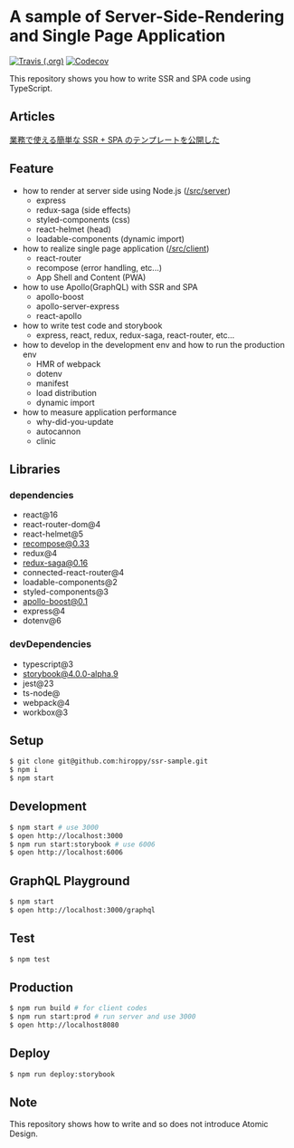 # A sample of Server-Side-Rendering and Single Page Application

[![Travis (.org)](https://img.shields.io/travis/hiroppy/ssr-sample.svg?style=flat-square)](https://travis-ci.org/hiroppy/ssr-sample)
[![Codecov](https://img.shields.io/codecov/c/github/hiroppy/ssr-sample.svg?style=flat-square)](https://codecov.io/gh/hiroppy/ssr-sample)

This repository shows you how to write SSR and SPA code using TypeScript.

## Articles

[業務で使える簡単な SSR + SPA のテンプレートを公開した](http://blog.hiroppy.me/entry/ssr-sample)

## Feature

- how to render at server side using Node.js ([/src/server](/src/server))
  - express
  - redux-saga (side effects)
  - styled-components (css)
  - react-helmet (head)
  - loadable-components (dynamic import)
- how to realize single page application ([/src/client](/src/client))
  - react-router
  - recompose (error handling, etc...)
  - App Shell and Content (PWA)
- how to use Apollo(GraphQL) with SSR and SPA
  - apollo-boost
  - apollo-server-express
  - react-apollo
- how to write test code and storybook
  - express, react, redux, redux-saga, react-router, etc...
- how to develop in the development env and how to run the production env
  - HMR of webpack
  - dotenv
  - manifest
  - load distribution
  - dynamic import
- how to measure application performance
  - why-did-you-update
  - autocannon
  - clinic

## Libraries

### dependencies

- react@16
- react-router-dom@4
- react-helmet@5
- recompose@0.33
- redux@4
- redux-saga@0.16
- connected-react-router@4
- loadable-components@2
- styled-components@3
- apollo-boost@0.1
- express@4
- dotenv@6

### devDependencies

- typescript@3
- storybook@4.0.0-alpha.9
- jest@23
- ts-node@
- webpack@4
- workbox@3

## Setup

```sh
$ git clone git@github.com:hiroppy/ssr-sample.git
$ npm i
$ npm start
```

## Development

```sh
$ npm start # use 3000
$ open http://localhost:3000
$ npm run start:storybook # use 6006
$ open http://localhost:6006
```

## GraphQL Playground

```sh
$ npm start
$ open http://localhost:3000/graphql
```

## Test

```sh
$ npm test
```

## Production

```sh
$ npm run build # for client codes
$ npm run start:prod # run server and use 3000
$ open http://localhost8080
```

## Deploy

```sh
$ npm run deploy:storybook
```

## Note

This repository shows how to write and so does not introduce Atomic Design.
